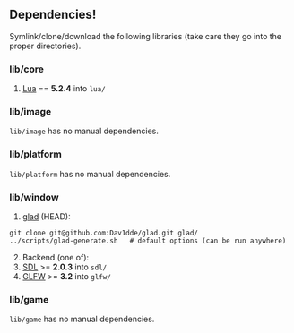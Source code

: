 
## Dependencies!

Symlink/clone/download the following libraries (take care they go into the
proper directories).

### lib/core

1. [Lua](https://www.lua.org/download.html) == **5.2.4** into `lua/`

### lib/image

`lib/image` has no manual dependencies.

### lib/platform

`lib/platform` has no manual dependencies.

### lib/window

1. [glad](https://github.com/Dav1dde/glad) (HEAD):

  ```
  git clone git@github.com:Dav1dde/glad.git glad/
  ../scripts/glad-generate.sh   # default options (can be run anywhere)
  ```

2. Backend (one of):
  1. [SDL](http://libsdl.org/download-2.0.php) >= **2.0.3** into `sdl/`
  2. [GLFW](http://www.glfw.org/download.html) >= **3.2** into `glfw/`

### lib/game

`lib/game` has no manual dependencies.
